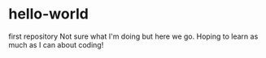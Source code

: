# hello-world
first repository
Not sure what I'm doing but here we go. Hoping to learn as much as I can about coding!

